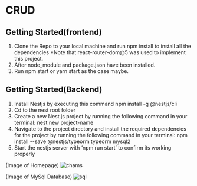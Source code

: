 # CRUD
 
## Getting Started(frontend)

1. Clone the Repo to your local machine and run npm install to install all the dependencies
*Note that react-router-dom@5 was used to implement this project.
2. After node_module and package.json have been installed.
3. Run npm start or yarn start as the case maybe. 
## Getting Started(Backend)
1.	Install Nestjs by executing this command npm install -g @nestjs/cli
2.	Cd to the nest root folder
3.	Create a new Nest.js project by running the following command in your terminal: nest new project-name
4.	Navigate to the project directory and install the required dependencies for the project by running the following command in your terminal: npm install --save @nestjs/typeorm typeorm mysql2 
5.	Start the nestjs server with ‘npm run start’ to confirm its working properly

(Image of Homepage)
![chams](https://user-images.githubusercontent.com/35727521/224963371-1324188e-043f-479b-be48-98389f59ed0e.jpg)


(Image of MySql Database)
![sql](https://user-images.githubusercontent.com/35727521/224967537-77a51994-6297-4010-b999-f61fc5a13ac3.jpg)
